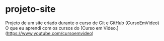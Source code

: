 # projeto-site
 Projeto de um site criado durante o curso de Git e GitHub (CursoEmVideo)
 O que eu aprendi com os cursos do [Curso em Video.] (https://www.youtube.com/cursoemvideo)
